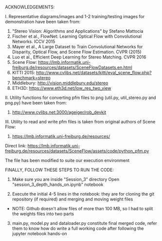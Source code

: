 ACKNOWLEDGEMENTS:

I. Representative diagrams/images and 1-2 training/testing images for demonstration have been taken from:
1. "Stereo Vision: Algorithms and Applications" by Stefano Mattocia
2. Fischer et al., FlowNet: Learning Optical Flow with Convolutional Networks. ICCV 2015
3. Mayer et al., A Large Dataset to Train Convolutional Networks for Disparity, Optical Flow, and Scene Flow Estimation. CVPR (2015)
4. Luo et al., Efficient Deep Learning for Stereo Matching. CVPR 2016
5. Scene Flow: https://lmb.informatik.uni-freiburg.de/resources/datasets/SceneFlowDatasets.en.html
6. KITTI 2015: http://www.cvlibs.net/datasets/kitti/eval_scene_flow.php?benchmark=stereo
7. Middlebury: http://vision.middlebury.edu/stereo
8. ETH3D: https://www.eth3d.net/low_res_two_view


II. Utility functions for converting pfm files to png (util.py, util_stereo.py and png.py) have been taken from:
1. http://www.cvlibs.net:3000/ageiger/rob_devkit


III. Utility to read and write pfm files is taken from original authors of Scene Flow:
1. https://lmb.informatik.uni-freiburg.de/resources/

Direct link: https://lmb.informatik.uni-freiburg.de/resources/datasets/SceneFlow/assets/code/python_pfm.py

The file has been modified to suite our execution environment





FINALLY, FOLLOW THESE STEPS TO RUN THE CODE:
1. Make sure you are inside "Session_3" directory Open "session_3_depth_hands_on.ipynb" notebook 

2. Execute the initial 4-5 lines in the notebook: they are for cloning the git repository (if required) and merging and moving weight files
* NOTE: Github doesn't allow files of more than 100 MB, so I had to split the weights files into two parts

3. main.py, model.py and dataloader.py constitute final merged code, refer them to know how do write a full working code after following the jupyter notebook hands-on